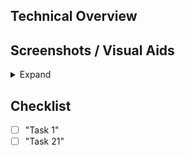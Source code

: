 ## Technical Overview

<!-- Resolves <issue #> -->
<!-- Describe the changes made in this PR. -->

## Screenshots / Visual Aids

<details>
  <summary>Expand</summary>
  <!-- Screenshots go below this line -->

</details>

## Checklist

<!-- Tasks in this PR -->
- [ ] "Task 1"
- [ ] "Task 21"
